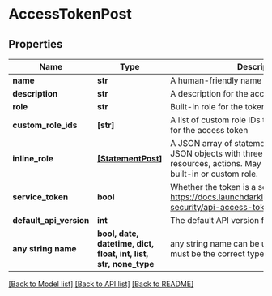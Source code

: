 # AccessTokenPost


## Properties
Name | Type | Description | Notes
------------ | ------------- | ------------- | -------------
**name** | **str** | A human-friendly name for the access token | [optional] 
**description** | **str** | A description for the access token | [optional] 
**role** | **str** | Built-in role for the token | [optional] 
**custom_role_ids** | **[str]** | A list of custom role IDs to use as access limits for the access token | [optional] 
**inline_role** | [**[StatementPost]**](StatementPost.md) | A JSON array of statements represented as JSON objects with three attributes: effect, resources, actions. May be used in place of a built-in or custom role. | [optional] 
**service_token** | **bool** | Whether the token is a service token https://docs.launchdarkly.com/home/account-security/api-access-tokens#service-tokens | [optional] 
**default_api_version** | **int** | The default API version for this token | [optional] 
**any string name** | **bool, date, datetime, dict, float, int, list, str, none_type** | any string name can be used but the value must be the correct type | [optional]

[[Back to Model list]](../README.md#documentation-for-models) [[Back to API list]](../README.md#documentation-for-api-endpoints) [[Back to README]](../README.md)


